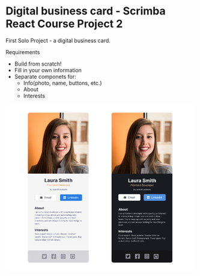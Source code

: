 # Digital business card - Scrimba React Course Project 2
First Solo Project - a digital business card.

 Requirements
- Build from scratch!
- Fill in your own information
- Separate componets for:
    - Info(photo, name, buttons, etc.)
    - About
    - Interests

<img src="src/images/project-thumbnail.png"/>
